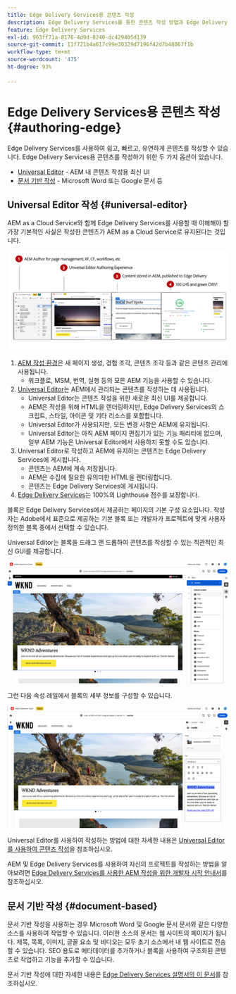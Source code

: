 ```yaml
---
title: Edge Delivery Services용 콘텐츠 작성
description: Edge Delivery Services를 통한 콘텐츠 작성 방법과 Edge Delivery Services를 사용한 AEM 콘텐츠 작성 방법을 알아보십시오.
feature: Edge Delivery Services
exl-id: 963ff71a-8176-4d9d-8240-dc429405d139
source-git-commit: 11f721b4a617c99e30329d7196f42d7b48067f1b
workflow-type: tm+mt
source-wordcount: '475'
ht-degree: 93%

---
```



# Edge Delivery Services용 콘텐츠 작성 {#authoring-edge}

Edge Delivery Services를 사용하여 쉽고, 빠르고, 유연하게 콘텐츠를 작성할 수 있습니다. Edge Delivery Services용 콘텐츠를 작성하기 위한 두 가지 옵션이 있습니다.

* [Universal Editor](#universal-editor) - AEM 내 콘텐츠 작성용 최신 UI
* [문서 기반 작성](#document-based) - Microsoft Word 또는 Google 문서 등

## Universal Editor 작성 {#universal-editor}

AEM as a Cloud Service와 함께 Edge Delivery Services를 사용할 때 이해해야 할 가장 기본적인 사실은 작성한 콘텐츠가 AEM as a Cloud Service로 유지된다는 것입니다.

![Edge Delivery Services와 함께 작동하는 AEM 작성 방식](assets/how-aem-edge-works.png)

1. [AEM 작성 환경](/help/sites-cloud/authoring/quick-start.md)은 새 페이지 생성, 경험 조각, 콘텐츠 조각 등과 같은 콘텐츠 관리에 사용됩니다.
   * 워크플로, MSM, 번역, 실행 등의 모든 AEM 기능을 사용할 수 있습니다.
1. [Universal Editor](/help/sites-cloud/authoring/universal-editor/authoring.md)는 AEM에서 관리되는 콘텐츠를 작성하는 데 사용됩니다.
   * Universal Editor는 콘텐츠 작성을 위한 새로운 최신 UI를 제공합니다.
   * AEM은 작성을 위해 HTML을 렌더링하지만, Edge Delivery Services의 스크립트, 스타일, 아이콘 및 기타 리소스를 포함합니다.
   * Universal Editor가 사용되지만, 모든 변경 사항은 AEM에 유지됩니다.
   * Universal Editor는 아직 AEM 페이지 편집기가 있는 기능 패리티에 없으며, 일부 AEM 기능은 Universal Editor에서 사용하지 못할 수도 있습니다.
1. Universal Editor로 작성하고 AEM에 유지하는 콘텐츠는 Edge Delivery Services에 게시됩니다.
   * 콘텐츠는 AEM에 계속 저장됩니다.
   * AEM은 수집에 필요한 유의미한 HTML을 렌더링합니다.
   * 콘텐츠는 Edge Delivery Services에 게시됩니다.
1. [Edge Delivery Services](/help/edge/developer/keeping-it-100.md)는 100%의 Lighthouse 점수를 보장합니다.

블록은 Edge Delivery Services에서 제공하는 페이지의 기본 구성 요소입니다. 작성자는 Adobe에서 표준으로 제공하는 기본 블록 또는 개발자가 프로젝트에 맞게 사용자 정의한 블록 중에서 선택할 수 있습니다.

Universal Editor는 블록을 드래그 앤 드롭하여 콘텐츠를 작성할 수 있는 직관적인 최신 GUI를 제공합니다.

![Universal Editor에서 블록 드래그 앤 드롭](assets/blocks.png)

그런 다음 속성 레일에서 블록의 세부 정보를 구성할 수 있습니다.

![블록 속성 구성](assets/block-properties.png)

Universal Editor를 사용하여 작성하는 방법에 대한 자세한 내용은 [Universal Editor를 사용하여 콘텐츠 작성](/help/sites-cloud/authoring/universal-editor/authoring.md)을 참조하십시오.

AEM 및 Edge Delivery Services를 사용하여 자신의 프로젝트를 작성하는 방법을 알아보려면 [Edge Delivery Services를 사용한 AEM 작성을 위한 개발자 시작 안내서](/help/edge/aem-authoring/edge-dev-getting-started.md)를 참조하십시오.

## 문서 기반 작성  {#document-based}

문서 기반 작성을 사용하는 경우 Microsoft Word 및 Google 문서 문서와 같은 다양한 소스를 사용하여 작업할 수 있습니다. 이러한 소스의 문서는 웹 사이트의 페이지가 됩니다. 제목, 목록, 이미지, 글꼴 요소 및 비디오는 모두 초기 소스에서 내 웹 사이트로 전송할 수 있습니다. SEO 용도로 메타데이터를 추가하거나 블록을 사용하여 구조화된 콘텐츠로 작업하고 기능을 추가할 수 있습니다.

문서 기반 작성에 대한 자세한 내용은 [Edge Delivery Services 설명서의 이 문서](/help/edge/docs/authoring.md)를 참조하십시오.

